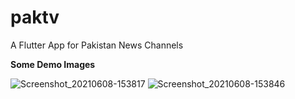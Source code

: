 # paktv

A Flutter App for Pakistan News Channels

**Some Demo Images**

![Screenshot_20210608-153817](https://user-images.githubusercontent.com/57300829/121359876-5cb59180-c94d-11eb-8a38-7c5921d05ddb.jpg)
![Screenshot_20210608-153846](https://user-images.githubusercontent.com/57300829/121359882-5e7f5500-c94d-11eb-9586-bd55e624a78a.jpg)

